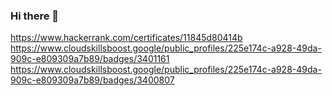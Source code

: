 ### Hi there 👋

https://www.hackerrank.com/certificates/11845d80414b
https://www.cloudskillsboost.google/public_profiles/225e174c-a928-49da-909c-e809309a7b89/badges/3401161
https://www.cloudskillsboost.google/public_profiles/225e174c-a928-49da-909c-e809309a7b89/badges/3400807

<!--
**TimothyMulalinda/TimothyMulalinda** is a ✨ _special_ ✨ repository because its `README.md` (this file) appears on your GitHub profile.

Here are some ideas to get you started:

- 🔭 I’m currently working on ...
- 🌱 I’m currently learning ...
- 👯 I’m looking to collaborate on ...
- 🤔 I’m looking for help with ...
- 💬 Ask me about ...
- 📫 How to reach me: ...
- 😄 
- ⚡ Fun fact: ...
-->

